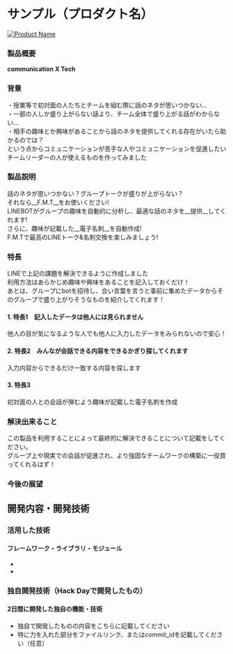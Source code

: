 # サンプル（プロダクト名）

[![Product Name](image.png)](https://www.youtube.com/watch?v=G5rULR53uMk)

### 製品概要
__communication X Tech__

### 背景
・授業等で初対面の人たちとチームを組む際に話のネタが思いつかない...  
・一部の人しか盛り上がらない話より、チーム全体で盛り上がる話がわからない...  
・相手の趣味とか興味があることから話のネタを提供してくれる存在がいたら助かるのでは？  
 という点からコミュニケーションが苦手な人やコミュニケーションを促進したいチームリーダーの人が使えるものを作ってみました

### 製品説明
話のネタが思いつかない？グループトークが盛りが上がらない？  
それなら__F.M.T__をお使いください!  
LINEBOTがグループの趣味を自動的に分析し、最適な話のネタを__提供__してくれます!  
さらに、趣味が記載した__電子名刺__を自動作成!  
F.M.Tで最高のLINEトーク&名刺交換を楽しみましょう!  

### 特長
LINEで上記の課題を解決できるように作成しました    
利用方法はあらかじめ趣味や興味をあることを記入しておくだけ！    
あとは、グループにbotを招待し、合い言葉を言うと事前に集めたデータからそのグループで盛り上がりそうなものを紹介してくれます！  

#### 1. 特長1　記入したデータは他人には見られません
他人の目が気になるような人でも他人に入力したデータをみられないので安心！
#### 2. 特長2　みんなが会話できる内容をできるかぎり探してくれます
入力内容からできるだけ一致する内容を探します
#### 3. 特長3
初対面の人との会話が弾むよう趣味が記載した電子名刺を作成  

### 解決出来ること
この製品を利用することによって最終的に解決できることについて記載をしてください。  
グループ上や現実での会話が促進され、より強固なチームワークの構築に一役買ってくれるはず！  

### 今後の展望

## 開発内容・開発技術
### 活用した技術

#### フレームワーク・ライブラリ・モジュール
* 
* 

### 独自開発技術（Hack Dayで開発したもの）
#### 2日間に開発した独自の機能・技術
* 独自で開発したものの内容をこちらに記載してください
* 特に力を入れた部分をファイルリンク、またはcommit_idを記載してください（任意）

